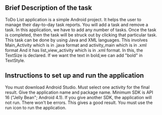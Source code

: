 Brief Description of the task
------------------------------
ToDo List application is a simple Android project.
It helps the user to manage their day-to-day task reports.
You will add a task and remove a task.
In this application, we have to add any number of tasks.
Once the task is completed, then the task will be struck out by clicking that particular task.
This task can be done by using Java and XML languages.
This involves Main_Activity which is in .java format and activity_main which is in .xml format
And it has list_view_activity which is in .xml format. In this, the TextSize is declared. If we want the text in bold,we can add "bold" in TextStyle.

Instructions to set up and run the application
------------------------------------------------
You must download Android Studio.
Must select one activity for the final result.
Give the application name and package name.
Minimum SDK is API 16 ("Jelly Bean"; Android 4.1). If you give another SDK, the application will not run.
There won't be errors. This gives a good result.
You must use the run icon to run the application.

